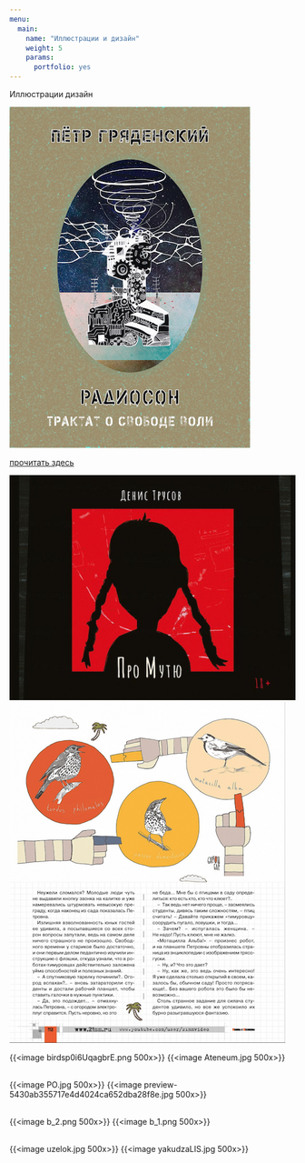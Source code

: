```yaml
---
menu:
  main:
    name: "Иллюстрации и дизайн"
    weight: 5
    params:
      portfolio: yes
---
```

Иллюстрации дизайн


![Обложка Радиосон](Radioson.png)

[прочитать здесь](https://www.litres.ru/petr-gryadenskiy/radioson-traktat-o-svobode-voli/chitat-onlayn/)

![Книга Дениса Трусова "Мутя"](467_6748-15.png) ![иллюстрация в журнале Машины и Механизмы](MM_.png)

{{<image birdsp0i6UqagbrE.png 500x>}} {{<image Ateneum.jpg 500x>}}<br><br>

{{<image PO.jpg 500x>}} {{<image preview-5430ab355717e4d4024ca652dba28f8e.jpg 500x>}}<br><br>

{{<image b_2.png 500x>}} {{<image b_1.png 500x>}}<br><br>

{{<image uzelok.jpg 500x>}} {{<image yakudzaLIS.jpg 500x>}}<br><br>
